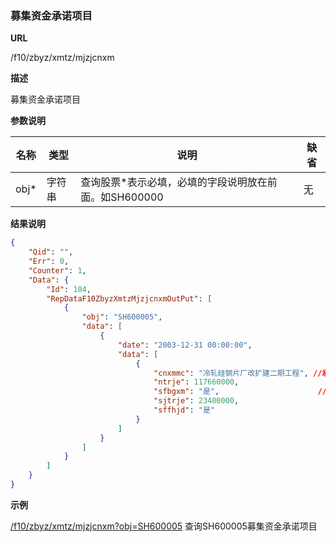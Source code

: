 
### 募集资金承诺项目

**URL**

/f10/zbyz/xmtz/mjzjcnxm

**描述**

募集资金承诺项目

**参数说明**

|名称|类型|说明|缺省|
| -------- | -------- | -------- | -------- |
|obj\*|字符串|查询股票\*表示必填，必填的字段说明放在前面。如SH600000|无|


**结果说明**

```json
{
    "Qid": "",
    "Err": 0,
    "Counter": 1,
    "Data": {
        "Id": 104,
        "RepDataF10ZbyzXmtzMjzjcnxmOutPut": [
            {
                "obj": "SH600005",
                "data": [
                    {
                        "date": "2003-12-31 00:00:00",
                        "data": [
                            {
                                "cnxmmc": "冷轧硅钢片厂改扩建二期工程", //承诺项目名称  varchar(200)              
                                "ntrje": 117660000,        				//拟投入金额  numeric(20,4)              
                                "sfbgxm": "是",             			//是否变更项目  varchar(5)               
                                "sjtrje": 23400000,        				//实际投入金额  numeric(20,4)           
                                "sffhjd": "是"             				//是否符合计划进度  varchar(5)
                            }                                    
                        ]                                 
                    }
                ]
            }
        ]
    }
}
```

**示例**

[/f10/zbyz/xmtz/mjzjcnxm?obj=SH600005]($APIHOST$/f10/zbyz/xmtz/mjzjcnxm?obj=SH600005)
查询SH600005募集资金承诺项目
